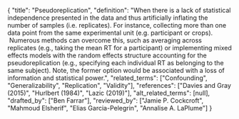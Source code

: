 {
    "title": "Pseudoreplication",
    "definition": "When there is a lack of statistical independence presented in the data and thus artificially inflating the number of samples (i.e. replicates). For instance, collecting more than one data point from the same experimental unit (e.g. participant or crops).  Numerous methods can overcome this, such as averaging across replicates (e.g., taking the mean RT for a participant) or implementing mixed effects models with the random effects structure accounting for the pseudoreplication (e.g., specifying each individual RT as belonging to the same subject). Note, the former option would be associated with a loss of information and statistical power.",
    "related_terms": ["Confounding", "Generalizability", "Replication", "Validity"],
    "references": ["Davies and Gray (2015)", "Hurlbert (1984)", "Lazic (2019)"],
    "alt_related_terms": [null],
    "drafted_by": ["Ben Farrar"],
    "reviewed_by": ["Jamie P. Cockcroft", "Mahmoud Elsherif", "Elias Garcia-Pelegrin", "Annalise A. LaPlume"]
  }
